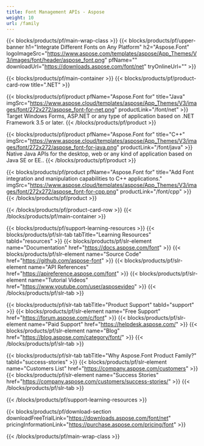 ```yaml
---
title: Font Management APIs - Aspose 
weight: 10
url: /family
---
```


{{< blocks/products/pf/main-wrap-class >}}
{{< blocks/products/pf/upper-banner h1="Integrate Different Fonts on Any Platform" h2="Aspose.Font" logoImageSrc="https://www.aspose.com/templates/aspose/App_Themes/V3/images/font/header/aspose_font.png" pfName="" downloadUrl="https://downloads.aspose.com/font/net" tryOnlineUrl="" >}}

{{< blocks/products/pf/main-container >}}
{{< blocks/products/pf/product-card-row title=".NET" >}}

{{< blocks/products/pf/product pfName="Aspose.Font for" title="Java" imgSrc="https://www.aspose.cloud/templates/aspose/App_Themes/V3/images/font/272x272/aspose_font-for-net.png" productLink="/font/net" >}}
Target Windows Forms, ASP.NET or any type of application based on .NET Framework 3.5 or later.
{{< /blocks/products/pf/product >}}

{{< blocks/products/pf/product pfName="Aspose.Font for" title="C++" imgSrc="https://www.aspose.cloud/templates/aspose/App_Themes/V3/images/font/272x272/aspose_font-for-java.png" productLink="/font/java" >}}
Native Java APIs for the desktop, web or any kind of application based on Java SE or EE..
{{< /blocks/products/pf/product >}}

{{< blocks/products/pf/product pfName="Aspose.Font for" title="Add Font integration and manipulation capabilities to C++ applications." imgSrc="https://www.aspose.cloud/templates/aspose/App_Themes/V3/images/font/272x272/aspose_font-for-cpp.png" productLink="/font/cpp" >}}
{{< /blocks/products/pf/product >}}

{{< /blocks/products/pf/product-card-row >}}
{{< /blocks/products/pf/main-container >}}

{{< blocks/products/pf/support-learning-resources >}}
{{< blocks/products/pf/slr-tab tabTitle="Learning Resources" tabId="resources" >}}
{{< blocks/products/pf/slr-element name="Documentation" href="https://docs.aspose.com/font" >}}
{{< blocks/products/pf/slr-element name="Source Code" href="https://github.com/aspose-font" >}}
{{< blocks/products/pf/slr-element name="API References" href="https://apireference.aspose.com/font" >}}
{{< blocks/products/pf/slr-element name="Tutorial Videos" href="https://www.youtube.com/user/asposevideo" >}}
{{< /blocks/products/pf/slr-tab >}}

{{< blocks/products/pf/slr-tab tabTitle="Product Support" tabId="support" >}}
{{< blocks/products/pf/slr-element name="Free Support" href="https://forum.aspose.com/c/font" >}}
{{< blocks/products/pf/slr-element name="Paid Support" href="https://helpdesk.aspose.com/" >}}
{{< blocks/products/pf/slr-element name="Blog" href="https://blog.aspose.com/category/font/" >}}
{{< /blocks/products/pf/slr-tab >}}

{{< blocks/products/pf/slr-tab tabTitle="Why Aspose.Font Product Family?" tabId="success-stories" >}}
{{< blocks/products/pf/slr-element name="Customers List" href="https://company.aspose.com/customers" >}}
{{< blocks/products/pf/slr-element name="Success Stories" href="https://company.aspose.com/customers/success-stories/" >}}
{{< /blocks/products/pf/slr-tab >}}

{{< /blocks/products/pf/support-learning-resources >}}

{{< blocks/products/pf/download-section downloadFreeTrialLink="https://downloads.aspose.com/font/net" pricingInformationLink="https://purchase.aspose.com/pricing/font" >}}

{{< /blocks/products/pf/main-wrap-class >}}